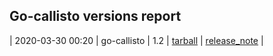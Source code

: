 ## Go-callisto versions report

| 2020-03-30 00:20 | go-callisto | 1.2 | [tarball](https://api.github.com/repos/EthereumCommonwealth/go-callisto/tarball/1.2) | [release_note](https://github.com/EthereumCommonwealth/go-callisto/releases/tag/1.2) |
